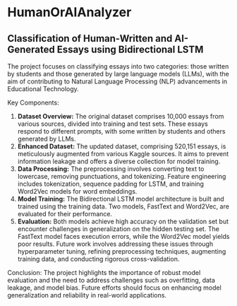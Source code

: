 # HumanOrAIAnalyzer
## Classification of Human-Written and AI-Generated Essays using Bidirectional LSTM
The project focuses on classifying essays into two categories: those written by students and those generated by large language models (LLMs), with the aim of contributing to Natural Language Processing (NLP) advancements in Educational Technology.

Key Components:
1. **Dataset Overview:** The original dataset comprises 10,000 essays from various sources, divided into training and test sets. These essays respond to different prompts, with some written by students and others generated by LLMs.
2. **Enhanced Dataset:** The updated dataset, comprising 520,151 essays, is meticulously augmented from various Kaggle sources. It aims to prevent information leakage and offers a diverse collection for model training.
3. **Data Processing:** The preprocessing involves converting text to lowercase, removing punctuations, and tokenizing. Feature engineering includes tokenization, sequence padding for LSTM, and training Word2Vec models for word embeddings.
4. **Model Training:** The Bidirectional LSTM model architecture is built and trained using the training data. Two models, FastText and Word2Vec, are evaluated for their performance.
5. **Evaluation:** Both models achieve high accuracy on the validation set but encounter challenges in generalization on the hidden testing set. The FastText model faces execution errors, while the Word2Vec model yields poor results. Future work involves addressing these issues through hyperparameter tuning, refining preprocessing techniques, augmenting training data, and conducting rigorous cross-validation.

Conclusion:
The project highlights the importance of robust model evaluation and the need to address challenges such as overfitting, data leakage, and model bias. Future efforts should focus on enhancing model generalization and reliability in real-world applications.
